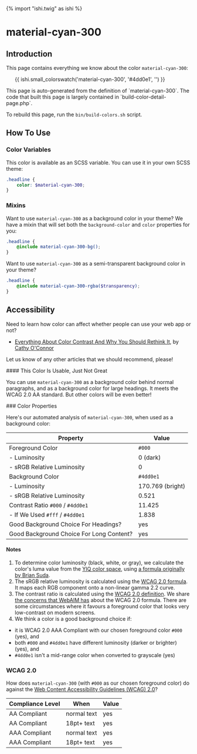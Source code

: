 {% import "ishi.twig" as ishi %}
# material-cyan-300

## Introduction

This page contains everything we know about the color `material-cyan-300`:

<div class="grid">
    <div class="cell">
        <div class="swatch">
            <ul>
                {{ ishi.small_colorswatch('material-cyan-300', '#4dd0e1', '') }}
            </ul>
        </div>
    </div>
</div>

<div class="callout attention" markdown="1">
This page is auto-generated from the definition of `material-cyan-300`. The code that built this page is largely contained in `build-color-detail-page.php`.

To rebuild this page, run the `bin/build-colors.sh` script.
</div>

## How To Use

### Color Variables

This color is available as an SCSS variable. You can use it in your own SCSS theme:

```scss
.headline {
    color: $material-cyan-300;
}
```

### Mixins

Want to use `material-cyan-300` as a background color in your theme? We have a mixin that will set both the `background-color` and `color` properties for you:

```scss
.headline {
    @include material-cyan-300-bg();
}
```

Want to use `material-cyan-300` as a semi-transparent background color in your theme?

```scss
.headline {
    @include material-cyan-300-rgba($transparency);
}
```

## Accessibility

Need to learn how color can affect whether people can use your web app or not?

* [Everything About Color Contrast And Why You Should Rethink It](https://www.smashingmagazine.com/2014/10/color-contrast-tips-and-tools-for-accessibility/), by [Cathy O'Connor](http://www.twitter.com/cagocon)

Let us know of any other articles that we should recommend, please!
<div class="callout warning" markdown="1">
#### This Color Is Usable, Just Not Great

You can use `material-cyan-300` as a background color behind normal paragraphs, and as a background color for large headings. It meets the WCAG 2.0 AA standard. But other colors will be even better!
</div>
### Color Properties

Here's our automated analysis of `material-cyan-300`, when used as a background color:

Property | Value
---------|------
Foreground Color | `#000`
- Luminosity | 0 (dark)
- sRGB Relative Luminosity | 0
Background Color | `#4dd0e1`
- Luminosity | 170.769 (bright)
- sRGB Relative Luminosity | 0.521
Contrast Ratio `#000` / `#4dd0e1` | 11.425
- If We Used `#fff` / `#4dd0e1` | 1.838
Good Background Choice For Headings? | yes
Good Background Choice For Long Content? | yes

#### Notes

1. To determine color luminosity (black, white, or gray), we calculate the color's luma value from the [YIQ color space](https://en.wikipedia.org/wiki/YIQ), using [a formula originally by Brian Suda](https://24ways.org/2010/calculating-color-contrast/).
1. The sRGB relative luminosity is calculated using the [WCAG 2.0 formula](https://www.w3.org/TR/WCAG20/#relativeluminancedef). It maps each RGB component onto a non-linear gamma 2.2 curve.
1. The contrast ratio is calculated using the [WCAG 2.0 definition](https://www.w3.org/TR/2008/REC-WCAG20-20081211/#contrast-ratiodef). We share [the concerns that WebAIM has](http://webaim.org/blog/wcag-2-1-feedback/) about the WCAG 2.0 formula. There are some circumstances where it favours a foreground color that looks very low-contrast on modern screens.
1. We think a color is a good background choice if:
  - it is WCAG 2.0 AAA Compliant with our chosen foreground color `#000` (yes), and
  - both `#000` and `#4dd0e1` have different luminosity (darker or brighter) (yes), and
  - `#4dd0e1` isn't a mid-range color when converted to grayscale (yes)

### WCAG 2.0

How does `material-cyan-300` (with `#000` as our chosen foreground color) do against the [Web Content Accessibility Guidelines (WCAG) 2.0](https://www.w3.org/TR/WCAG20/)?

Compliance Level | When | Value
-----------------|------|------
AA Compliant | normal text | yes
AA Compliant | 18pt+ text | yes
AAA Compliant | normal text | yes
AAA Compliant | 18pt+ text | yes
